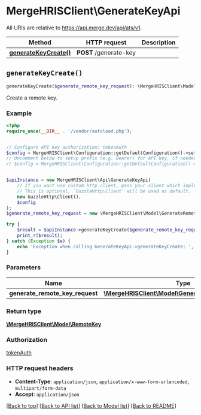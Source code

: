 # MergeHRISClient\GenerateKeyApi

All URIs are relative to https://api.merge.dev/api/ats/v1.

Method | HTTP request | Description
------------- | ------------- | -------------
[**generateKeyCreate()**](GenerateKeyApi.md#generateKeyCreate) | **POST** /generate-key | 


## `generateKeyCreate()`

```php
generateKeyCreate($generate_remote_key_request): \MergeHRISClient\Model\RemoteKey
```



Create a remote key.

### Example

```php
<?php
require_once(__DIR__ . '/vendor/autoload.php');


// Configure API key authorization: tokenAuth
$config = MergeHRISClient\Configuration::getDefaultConfiguration()->setApiKey('Authorization', 'YOUR_API_KEY');
// Uncomment below to setup prefix (e.g. Bearer) for API key, if needed
// $config = MergeHRISClient\Configuration::getDefaultConfiguration()->setApiKeyPrefix('Authorization', 'Bearer');


$apiInstance = new MergeHRISClient\Api\GenerateKeyApi(
    // If you want use custom http client, pass your client which implements `GuzzleHttp\ClientInterface`.
    // This is optional, `GuzzleHttp\Client` will be used as default.
    new GuzzleHttp\Client(),
    $config
);
$generate_remote_key_request = new \MergeHRISClient\Model\GenerateRemoteKeyRequest(); // \MergeHRISClient\Model\GenerateRemoteKeyRequest

try {
    $result = $apiInstance->generateKeyCreate($generate_remote_key_request);
    print_r($result);
} catch (Exception $e) {
    echo 'Exception when calling GenerateKeyApi->generateKeyCreate: ', $e->getMessage(), PHP_EOL;
}
```

### Parameters

Name | Type | Description  | Notes
------------- | ------------- | ------------- | -------------
 **generate_remote_key_request** | [**\MergeHRISClient\Model\GenerateRemoteKeyRequest**](../Model/GenerateRemoteKeyRequest.md)|  |

### Return type

[**\MergeHRISClient\Model\RemoteKey**](../Model/RemoteKey.md)

### Authorization

[tokenAuth](../../README.md#tokenAuth)

### HTTP request headers

- **Content-Type**: `application/json`, `application/x-www-form-urlencoded`, `multipart/form-data`
- **Accept**: `application/json`

[[Back to top]](#) [[Back to API list]](../../README.md#endpoints)
[[Back to Model list]](../../README.md#models)
[[Back to README]](../../README.md)
